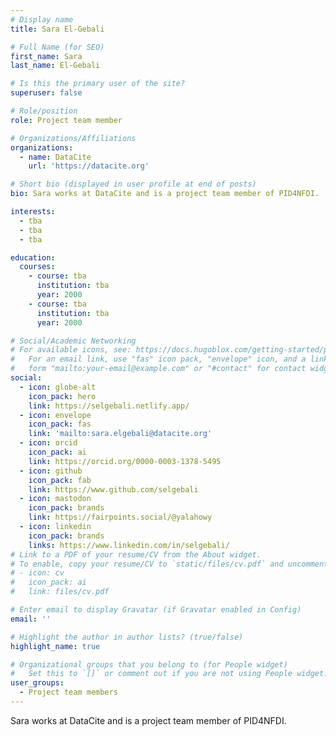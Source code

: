 ```yaml
---
# Display name
title: Sara El-Gebali

# Full Name (for SEO)
first_name: Sara
last_name: El-Gebali

# Is this the primary user of the site?
superuser: false

# Role/position
role: Project team member

# Organizations/Affiliations
organizations:
  - name: DataCite
    url: 'https://datacite.org'

# Short bio (displayed in user profile at end of posts)
bio: Sara works at DataCite and is a project team member of PID4NFDI.

interests:
  - tba
  - tba
  - tba

education:
  courses:
    - course: tba
      institution: tba
      year: 2000
    - course: tba
      institution: tba
      year: 2000

# Social/Academic Networking
# For available icons, see: https://docs.hugoblox.com/getting-started/page-builder/#icons
#   For an email link, use "fas" icon pack, "envelope" icon, and a link in the
#   form "mailto:your-email@example.com" or "#contact" for contact widget.
social:
  - icon: globe-alt
    icon_pack: hero
    link: https://selgebali.netlify.app/
  - icon: envelope
    icon_pack: fas
    link: 'mailto:sara.elgebali@datacite.org'
  - icon: orcid
    icon_pack: ai
    link: https://orcid.org/0000-0003-1378-5495
  - icon: github
    icon_pack: fab
    link: https://www.github.com/selgebali
  - icon: mastodon
    icon_pack: brands
    link: https://fairpoints.social/@yalahowy
  - icon: linkedin
    icon_pack: brands
    links: https://www.linkedin.com/in/selgebali/
# Link to a PDF of your resume/CV from the About widget.
# To enable, copy your resume/CV to `static/files/cv.pdf` and uncomment the lines below.
# - icon: cv
#   icon_pack: ai
#   link: files/cv.pdf

# Enter email to display Gravatar (if Gravatar enabled in Config)
email: ''

# Highlight the author in author lists? (true/false)
highlight_name: true

# Organizational groups that you belong to (for People widget)
#   Set this to `[]` or comment out if you are not using People widget.
user_groups:
  - Project team members
---
```


Sara works at DataCite and is a project team member of PID4NFDI.
